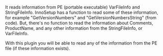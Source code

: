 It reads information from PE (portable executable) VarFileInfo and StringFileInfo. InnoSetup has a function to read some of these information, for example "GetVersionNumbers" and "GetVersionNumbersString" (from code). But, there's no function to read the information about Comments, ProductName, and any other information from the StringFileInfo, or VarFileInfo.

With this plugin you will be able to read any of the information from the PE file (if these information exists).
